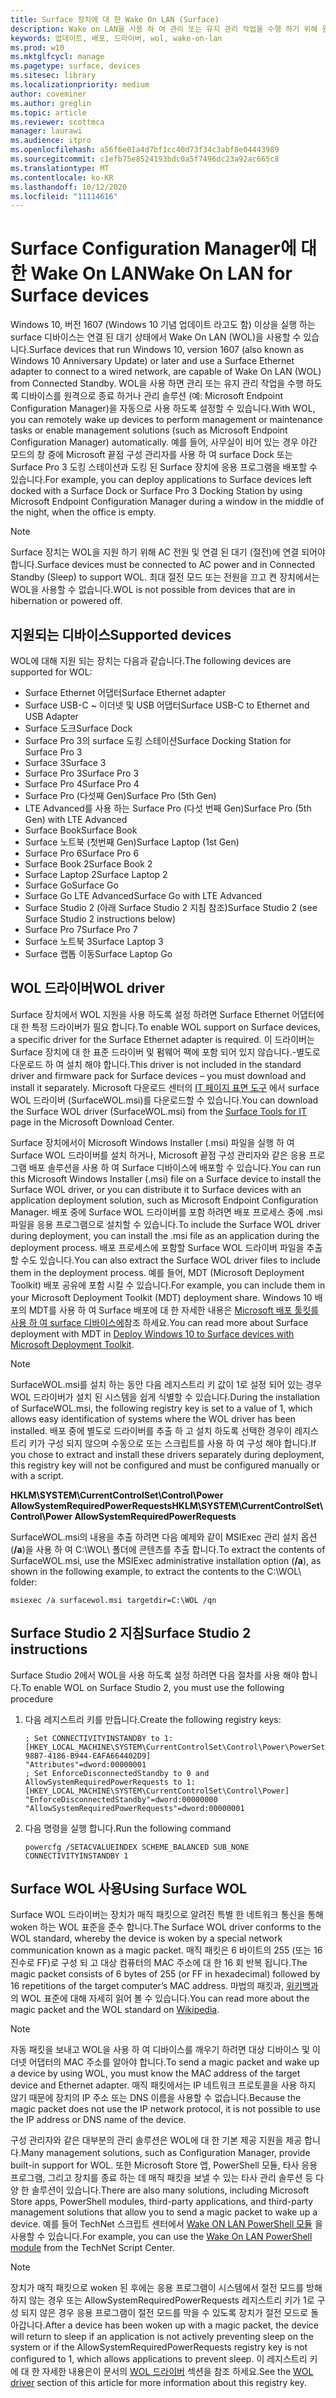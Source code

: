 ```yaml
---
title: Surface 장치에 대 한 Wake On LAN (Surface)
description: Wake on LAN을 사용 하 여 관리 또는 유지 관리 작업을 수행 하기 위해 원격으로 장치를 종료 하거나, 디바이스의 전원이 꺼져 있는 경우에도 관리 솔루션을 자동으로 사용 하도록 설정할 수 있는 방법에 대해 알아봅니다.
keywords: 업데이트, 배포, 드라이버, wol, wake-on-lan
ms.prod: w10
ms.mktglfcycl: manage
ms.pagetype: surface, devices
ms.sitesec: library
ms.localizationpriority: medium
author: coveminer
ms.author: greglin
ms.topic: article
ms.reviewer: scottmca
manager: laurawi
ms.audience: itpro
ms.openlocfilehash: a56f6e01a4d7bf1cc40d73f34c3abf8e04443989
ms.sourcegitcommit: c1efb75e8524193bdc0a5f7496dc23a92ac665c8
ms.translationtype: MT
ms.contentlocale: ko-KR
ms.lasthandoff: 10/12/2020
ms.locfileid: "11114616"
---
```

# <span data-ttu-id="52d79-104">Surface Configuration Manager에 대한 Wake On LAN</span><span class="sxs-lookup"><span data-stu-id="52d79-104">Wake On LAN for Surface devices</span></span>

<span data-ttu-id="52d79-105">Windows 10, 버전 1607 (Windows 10 기념 업데이트 라고도 함) 이상을 실행 하는 surface 디바이스는 연결 된 대기 상태에서 Wake On LAN (WOL)을 사용할 수 있습니다.</span><span class="sxs-lookup"><span data-stu-id="52d79-105">Surface devices that run Windows 10, version 1607 (also known as Windows 10 Anniversary Update) or later and use a Surface Ethernet adapter to connect to a wired network, are capable of Wake On LAN (WOL) from Connected Standby.</span></span> <span data-ttu-id="52d79-106">WOL을 사용 하면 관리 또는 유지 관리 작업을 수행 하도록 디바이스를 원격으로 종료 하거나 관리 솔루션 (예: Microsoft Endpoint Configuration Manager)을 자동으로 사용 하도록 설정할 수 있습니다.</span><span class="sxs-lookup"><span data-stu-id="52d79-106">With WOL, you can remotely wake up devices to perform management or maintenance tasks or enable management solutions (such as Microsoft Endpoint Configuration Manager) automatically.</span></span> <span data-ttu-id="52d79-107">예를 들어, 사무실이 비어 있는 경우 야간 모드의 창 중에 Microsoft 끝점 구성 관리자를 사용 하 여 surface Dock 또는 Surface Pro 3 도킹 스테이션과 도킹 된 Surface 장치에 응용 프로그램을 배포할 수 있습니다.</span><span class="sxs-lookup"><span data-stu-id="52d79-107">For example, you can deploy applications to Surface devices left docked with a Surface Dock or Surface Pro 3 Docking Station by using Microsoft Endpoint Configuration Manager during a window in the middle of the night, when the office is empty.</span></span>

>[!NOTE]
><span data-ttu-id="52d79-108">Surface 장치는 WOL을 지원 하기 위해 AC 전원 및 연결 된 대기 (절전)에 연결 되어야 합니다.</span><span class="sxs-lookup"><span data-stu-id="52d79-108">Surface devices must be connected to AC power and in Connected Standby (Sleep) to support WOL.</span></span> <span data-ttu-id="52d79-109">최대 절전 모드 또는 전원을 끄고 켠 장치에서는 WOL을 사용할 수 없습니다.</span><span class="sxs-lookup"><span data-stu-id="52d79-109">WOL is not possible from devices that are in hibernation or powered off.</span></span>

## <span data-ttu-id="52d79-110">지원되는 디바이스</span><span class="sxs-lookup"><span data-stu-id="52d79-110">Supported devices</span></span>

<span data-ttu-id="52d79-111">WOL에 대해 지원 되는 장치는 다음과 같습니다.</span><span class="sxs-lookup"><span data-stu-id="52d79-111">The following devices are supported for WOL:</span></span>

* <span data-ttu-id="52d79-112">Surface Ethernet 어댑터</span><span class="sxs-lookup"><span data-stu-id="52d79-112">Surface Ethernet adapter</span></span>
* <span data-ttu-id="52d79-113">Surface USB-C ~ 이더넷 및 USB 어댑터</span><span class="sxs-lookup"><span data-stu-id="52d79-113">Surface USB-C to Ethernet and USB Adapter</span></span>
* <span data-ttu-id="52d79-114">Surface 도크</span><span class="sxs-lookup"><span data-stu-id="52d79-114">Surface Dock</span></span>
* <span data-ttu-id="52d79-115">Surface Pro 3의 surface 도킹 스테이션</span><span class="sxs-lookup"><span data-stu-id="52d79-115">Surface Docking Station for Surface Pro 3</span></span>
* <span data-ttu-id="52d79-116">Surface 3</span><span class="sxs-lookup"><span data-stu-id="52d79-116">Surface 3</span></span>
* <span data-ttu-id="52d79-117">Surface Pro 3</span><span class="sxs-lookup"><span data-stu-id="52d79-117">Surface Pro 3</span></span>
* <span data-ttu-id="52d79-118">Surface Pro 4</span><span class="sxs-lookup"><span data-stu-id="52d79-118">Surface Pro 4</span></span>
* <span data-ttu-id="52d79-119">Surface Pro (다섯째 Gen)</span><span class="sxs-lookup"><span data-stu-id="52d79-119">Surface Pro (5th Gen)</span></span>
* <span data-ttu-id="52d79-120">LTE Advanced를 사용 하는 Surface Pro (다섯 번째 Gen)</span><span class="sxs-lookup"><span data-stu-id="52d79-120">Surface Pro (5th Gen) with LTE Advanced</span></span>
* <span data-ttu-id="52d79-121">Surface Book</span><span class="sxs-lookup"><span data-stu-id="52d79-121">Surface Book</span></span>
* <span data-ttu-id="52d79-122">Surface 노트북 (첫번째 Gen)</span><span class="sxs-lookup"><span data-stu-id="52d79-122">Surface Laptop (1st Gen)</span></span>
* <span data-ttu-id="52d79-123">Surface Pro 6</span><span class="sxs-lookup"><span data-stu-id="52d79-123">Surface Pro 6</span></span>
* <span data-ttu-id="52d79-124">Surface Book 2</span><span class="sxs-lookup"><span data-stu-id="52d79-124">Surface Book 2</span></span>
* <span data-ttu-id="52d79-125">Surface Laptop 2</span><span class="sxs-lookup"><span data-stu-id="52d79-125">Surface Laptop 2</span></span>
* <span data-ttu-id="52d79-126">Surface Go</span><span class="sxs-lookup"><span data-stu-id="52d79-126">Surface Go</span></span>
* <span data-ttu-id="52d79-127">Surface Go LTE Advanced</span><span class="sxs-lookup"><span data-stu-id="52d79-127">Surface Go with LTE Advanced</span></span>
* <span data-ttu-id="52d79-128">Surface Studio 2 (아래 Surface Studio 2 지침 참조)</span><span class="sxs-lookup"><span data-stu-id="52d79-128">Surface Studio 2 (see Surface Studio 2 instructions below)</span></span>
* <span data-ttu-id="52d79-129">Surface Pro 7</span><span class="sxs-lookup"><span data-stu-id="52d79-129">Surface Pro 7</span></span>
* <span data-ttu-id="52d79-130">Surface 노트북 3</span><span class="sxs-lookup"><span data-stu-id="52d79-130">Surface Laptop 3</span></span>
* <span data-ttu-id="52d79-131">Surface 랩톱 이동</span><span class="sxs-lookup"><span data-stu-id="52d79-131">Surface Laptop Go</span></span>

## <span data-ttu-id="52d79-132">WOL 드라이버</span><span class="sxs-lookup"><span data-stu-id="52d79-132">WOL driver</span></span>

<span data-ttu-id="52d79-133">Surface 장치에서 WOL 지원을 사용 하도록 설정 하려면 Surface Ethernet 어댑터에 대 한 특정 드라이버가 필요 합니다.</span><span class="sxs-lookup"><span data-stu-id="52d79-133">To enable WOL support on Surface devices, a specific driver for the Surface Ethernet adapter is required.</span></span> <span data-ttu-id="52d79-134">이 드라이버는 Surface 장치에 대 한 표준 드라이버 및 펌웨어 팩에 포함 되어 있지 않습니다.-별도로 다운로드 하 여 설치 해야 합니다.</span><span class="sxs-lookup"><span data-stu-id="52d79-134">This driver is not included in the standard driver and firmware pack for Surface devices – you must download and install it separately.</span></span> <span data-ttu-id="52d79-135">Microsoft 다운로드 센터의 [IT 페이지 표면 도구](https://www.microsoft.com/download/details.aspx?id=46703) 에서 surface WOL 드라이버 (SurfaceWOL.msi)를 다운로드할 수 있습니다.</span><span class="sxs-lookup"><span data-stu-id="52d79-135">You can download the Surface WOL driver (SurfaceWOL.msi) from the [Surface Tools for IT](https://www.microsoft.com/download/details.aspx?id=46703) page in the Microsoft Download Center.</span></span>

<span data-ttu-id="52d79-136">Surface 장치에서이 Microsoft Windows Installer (.msi) 파일을 실행 하 여 Surface WOL 드라이버를 설치 하거나, Microsoft 끝점 구성 관리자와 같은 응용 프로그램 배포 솔루션을 사용 하 여 Surface 디바이스에 배포할 수 있습니다.</span><span class="sxs-lookup"><span data-stu-id="52d79-136">You can run this Microsoft Windows Installer (.msi) file on a Surface device to install the Surface WOL driver, or you can distribute it to Surface devices with an application deployment solution, such as Microsoft Endpoint Configuration Manager.</span></span> <span data-ttu-id="52d79-137">배포 중에 Surface WOL 드라이버를 포함 하려면 배포 프로세스 중에 .msi 파일을 응용 프로그램으로 설치할 수 있습니다.</span><span class="sxs-lookup"><span data-stu-id="52d79-137">To include the Surface WOL driver during deployment, you can install the .msi file as an application during the deployment process.</span></span> <span data-ttu-id="52d79-138">배포 프로세스에 포함할 Surface WOL 드라이버 파일을 추출할 수도 있습니다.</span><span class="sxs-lookup"><span data-stu-id="52d79-138">You can also extract the Surface WOL driver files to include them in the deployment process.</span></span> <span data-ttu-id="52d79-139">예를 들어, MDT (Microsoft Deployment Toolkit) 배포 공유에 포함 시킬 수 있습니다.</span><span class="sxs-lookup"><span data-stu-id="52d79-139">For example, you can include them in your Microsoft Deployment Toolkit (MDT) deployment share.</span></span> <span data-ttu-id="52d79-140">Windows 10 배포의 MDT를 사용 하 여 Surface 배포에 대 한 자세한 내용은 [Microsoft 배포 툴킷를 사용 하 여 surface 디바이스에](https://technet.microsoft.com/itpro/surface/deploy-windows-10-to-surface-devices-with-mdt)참조 하세요.</span><span class="sxs-lookup"><span data-stu-id="52d79-140">You can read more about Surface deployment with MDT in [Deploy Windows 10 to Surface devices with Microsoft Deployment Toolkit](https://technet.microsoft.com/itpro/surface/deploy-windows-10-to-surface-devices-with-mdt).</span></span>

> [!NOTE]
> <span data-ttu-id="52d79-141">SurfaceWOL.msi를 설치 하는 동안 다음 레지스트리 키 값이 1로 설정 되어 있는 경우 WOL 드라이버가 설치 된 시스템을 쉽게 식별할 수 있습니다.</span><span class="sxs-lookup"><span data-stu-id="52d79-141">During the installation of SurfaceWOL.msi, the following registry key is set to a value of 1, which allows easy identification of systems where the WOL driver has been installed.</span></span> <span data-ttu-id="52d79-142">배포 중에 별도로 드라이버를 추출 하 고 설치 하도록 선택한 경우이 레지스트리 키가 구성 되지 않으며 수동으로 또는 스크립트를 사용 하 여 구성 해야 합니다.</span><span class="sxs-lookup"><span data-stu-id="52d79-142">If you chose to extract and install these drivers separately during deployment, this registry key will not be configured and must be configured manually or with a script.</span></span>
> 
> **<span data-ttu-id="52d79-143">HKLM\SYSTEM\CurrentControlSet\Control\Power AllowSystemRequiredPowerRequests</span><span class="sxs-lookup"><span data-stu-id="52d79-143">HKLM\SYSTEM\CurrentControlSet\Control\Power AllowSystemRequiredPowerRequests</span></span>** 

<span data-ttu-id="52d79-144">SurfaceWOL.msi의 내용을 추출 하려면 다음 예제와 같이 MSIExec 관리 설치 옵션 (**/a**)을 사용 하 여 C:\WOL\ 폴더에 콘텐츠를 추출 합니다.</span><span class="sxs-lookup"><span data-stu-id="52d79-144">To extract the contents of SurfaceWOL.msi, use the MSIExec administrative installation option (**/a**), as shown in the following example, to extract the contents to the C:\WOL\ folder:</span></span>

   `msiexec /a surfacewol.msi targetdir=C:\WOL /qn`

## <span data-ttu-id="52d79-145">Surface Studio 2 지침</span><span class="sxs-lookup"><span data-stu-id="52d79-145">Surface Studio 2 instructions</span></span>

<span data-ttu-id="52d79-146">Surface Studio 2에서 WOL을 사용 하도록 설정 하려면 다음 절차를 사용 해야 합니다.</span><span class="sxs-lookup"><span data-stu-id="52d79-146">To enable WOL on Surface Studio 2, you must use the following procedure</span></span>

1. <span data-ttu-id="52d79-147">다음 레지스트리 키를 만듭니다.</span><span class="sxs-lookup"><span data-stu-id="52d79-147">Create the following registry keys:</span></span>

   ```console
   ; Set CONNECTIVITYINSTANDBY to 1:
   [HKEY_LOCAL_MACHINE\SYSTEM\CurrentControlSet\Control\Power\PowerSettings\F15576E8-98B7-4186-B944-EAFA664402D9]
   "Attributes"=dword:00000001
   ; Set EnforceDisconnectedStandby to 0 and AllowSystemRequiredPowerRequests to 1:
   [HKEY_LOCAL_MACHINE\SYSTEM\CurrentControlSet\Control\Power]
   "EnforceDisconnectedStandby"=dword:00000000
   "AllowSystemRequiredPowerRequests"=dword:00000001
   ```

2. <span data-ttu-id="52d79-148">다음 명령을 실행 합니다.</span><span class="sxs-lookup"><span data-stu-id="52d79-148">Run the following command</span></span>

    ```powercfg /SETACVALUEINDEX SCHEME_BALANCED SUB_NONE CONNECTIVITYINSTANDBY 1```

## <span data-ttu-id="52d79-149">Surface WOL 사용</span><span class="sxs-lookup"><span data-stu-id="52d79-149">Using Surface WOL</span></span>

<span data-ttu-id="52d79-150">Surface WOL 드라이버는 장치가 매직 패킷으로 알려진 특별 한 네트워크 통신을 통해 woken 하는 WOL 표준을 준수 합니다.</span><span class="sxs-lookup"><span data-stu-id="52d79-150">The Surface WOL driver conforms to the WOL standard, whereby the device is woken by a special network communication known as a magic packet.</span></span> <span data-ttu-id="52d79-151">매직 패킷은 6 바이트의 255 (또는 16 진수로 FF)로 구성 되 고 대상 컴퓨터의 MAC 주소에 대 한 16 회 반복 됩니다.</span><span class="sxs-lookup"><span data-stu-id="52d79-151">The magic packet consists of 6 bytes of 255 (or FF in hexadecimal) followed by 16 repetitions of the target computer’s MAC address.</span></span> <span data-ttu-id="52d79-152">마법의 패킷과, [위키백과](https://wikipedia.org/wiki/Wake-on-LAN#Magic_packet)의 WOL 표준에 대해 자세히 읽어 볼 수 있습니다.</span><span class="sxs-lookup"><span data-stu-id="52d79-152">You can read more about the magic packet and the WOL standard on [Wikipedia](https://wikipedia.org/wiki/Wake-on-LAN#Magic_packet).</span></span>

>[!NOTE]
><span data-ttu-id="52d79-153">자동 패킷을 보내고 WOL을 사용 하 여 디바이스를 깨우기 하려면 대상 디바이스 및 이더넷 어댑터의 MAC 주소를 알아야 합니다.</span><span class="sxs-lookup"><span data-stu-id="52d79-153">To send a magic packet and wake up a device by using WOL, you must know the MAC address of the target device and Ethernet adapter.</span></span> <span data-ttu-id="52d79-154">매직 패킷에서는 IP 네트워크 프로토콜을 사용 하지 않기 때문에 장치의 IP 주소 또는 DNS 이름을 사용할 수 없습니다.</span><span class="sxs-lookup"><span data-stu-id="52d79-154">Because the magic packet does not use the IP network protocol, it is not possible to use the IP address or DNS name of the device.</span></span>

<span data-ttu-id="52d79-155">구성 관리자와 같은 대부분의 관리 솔루션은 WOL에 대 한 기본 제공 지원을 제공 합니다.</span><span class="sxs-lookup"><span data-stu-id="52d79-155">Many management solutions, such as Configuration Manager, provide built-in support for WOL.</span></span> <span data-ttu-id="52d79-156">또한 Microsoft Store 앱, PowerShell 모듈, 타사 응용 프로그램, 그리고 장치를 종료 하는 데 매직 패킷을 보낼 수 있는 타사 관리 솔루션 등 다양 한 솔루션이 있습니다.</span><span class="sxs-lookup"><span data-stu-id="52d79-156">There are also many solutions, including Microsoft Store apps, PowerShell modules, third-party applications, and third-party management solutions that allow you to send a magic packet to wake up a device.</span></span> <span data-ttu-id="52d79-157">예를 들어 TechNet 스크립트 센터에서 [Wake ON LAN PowerShell 모듈](https://gallery.technet.microsoft.com/scriptcenter/Wake-On-Lan-815424c4) 을 사용할 수 있습니다.</span><span class="sxs-lookup"><span data-stu-id="52d79-157">For example, you can use the [Wake On LAN PowerShell module](https://gallery.technet.microsoft.com/scriptcenter/Wake-On-Lan-815424c4) from the TechNet Script Center.</span></span> 

>[!NOTE]
><span data-ttu-id="52d79-158">장치가 매직 패킷으로 woken 된 후에는 응용 프로그램이 시스템에서 절전 모드를 방해 하지 않는 경우 또는 AllowSystemRequiredPowerRequests 레지스트리 키가 1로 구성 되지 않은 경우 응용 프로그램이 절전 모드를 막을 수 있도록 장치가 절전 모드로 돌아갑니다.</span><span class="sxs-lookup"><span data-stu-id="52d79-158">After a device has been woken up with a magic packet, the device will return to sleep if an application is not actively preventing sleep on the system or if the AllowSystemRequiredPowerRequests registry key is not configured to 1, which allows applications to prevent sleep.</span></span> <span data-ttu-id="52d79-159">이 레지스트리 키에 대 한 자세한 내용은이 문서의 [WOL 드라이버](#wol-driver) 섹션을 참조 하세요.</span><span class="sxs-lookup"><span data-stu-id="52d79-159">See the [WOL driver](#wol-driver) section of this article for more information about this registry key.</span></span>
